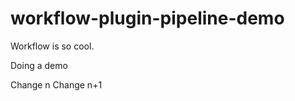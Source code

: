 workflow-plugin-pipeline-demo
=============================
Workflow is so cool.

Doing a demo

Change n
Change n+1
